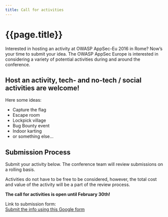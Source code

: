```yaml
---
title: Call for activities
---
```


# {{page.title}}

Interested in hosting an activity at OWASP AppSec-Eu 2016 in Rome? Now’s your time to submit your idea. The OWASP AppSec Europe is interested in considering a variety of potential activities during and around the conference.	 	 

## Host an activity, tech- and no-tech / social activities are welcome!

Here some ideas:	 	 

* Capture the flag
* Escape room
* Lockpick village
* Bug Bounty event
* Indoor karting
* or something else…

## Submission Process
Submit your activity below. The conference team will review submissions on a rolling basis.	 	

Activities do not have to be free to be considered, however, the total cost and value of the activity will be a part of the review process.

**The call for activities is open until February 30th!**

Link to submission form:	 	 
<a href="#" target="_blank">Submit the info using this Google form</a>


